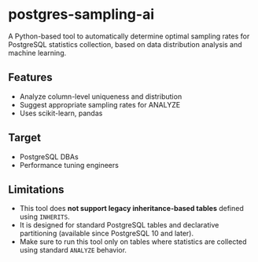 # postgres-sampling-ai

A Python-based tool to automatically determine optimal sampling rates for PostgreSQL statistics collection, based on data distribution analysis and machine learning.

## Features

- Analyze column-level uniqueness and distribution
- Suggest appropriate sampling rates for ANALYZE
- Uses scikit-learn, pandas

## Target

- PostgreSQL DBAs
- Performance tuning engineers

## Limitations

- This tool does **not support legacy inheritance-based tables** defined using `INHERITS`.
- It is designed for standard PostgreSQL tables and declarative partitioning (available since PostgreSQL 10 and later).
- Make sure to run this tool only on tables where statistics are collected using standard `ANALYZE` behavior.